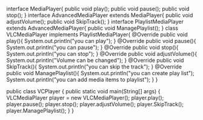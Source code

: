 interface MediaPlayer{
    public void play();
    public void pause();
    public void stop();
}
interface AdvancedMediaPlayer extends MediaPlayer{
    public void adjustVolume();
    public void SkipTrack();
}
interface PlaylistMediaPlayer extends AdvancedMediaPlayer{
    public void ManagePlaylist();
}
class VLCMediaPlayer implements PlaylistMediaPlayer{
    @Override
    public void play(){
        System.out.println("you can play");
    }
    @Override
    public void pause(){
        System.out.println("you can pause");
    }
    @Override
    public void stop(){
        System.out.println("you can stop");
    }
    @Override
    public void adjustVolume(){
        System.out.println("Volume can be changed");
    }
    @Override
    public void SkipTrack(){
        System.out.println("you can skip the track");
    }
    @Override
    public void ManagePlaylist(){
        System.out.println("you can create play list");
        System.out.println("you can add media items to playlist");
    }
}

public class VCPlayer
{
    public static void main(String[] args)
    {
      VLCMediaPlayer  player = new VLCMediaPlayer();
      player.play();
      player.pause();
      player.stop();
      player.adjustVolume();
      player.SkipTrack();
      player.ManagePlaylist();
    }
}
